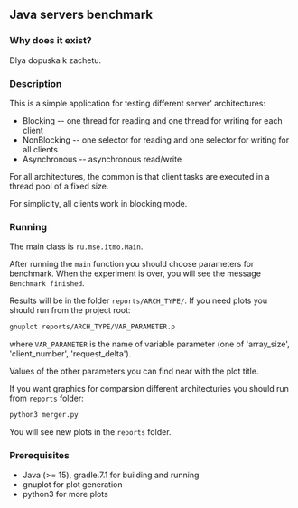## Java servers benchmark

### Why does it exist?

Dlya dopuska k zachetu.

### Description

This is a simple application for testing different server' architectures:
* Blocking -- one thread for reading and one thread for writing for each client
* NonBlocking -- one selector for reading and one selector for writing for all clients
* Asynchronous -- asynchronous read/write

For all architectures, the common is that client tasks are executed in a thread pool of a fixed size.

For simplicity, all clients work in blocking mode.

### Running

The main class is `ru.mse.itmo.Main`.

After running the `main` function you should choose parameters for benchmark.
When the experiment is over, you will see the message `Benchmark finished`.

Results will be in the folder `reports/ARCH_TYPE/`.
If you need plots you should run from the project root:

```bash
gnuplot reports/ARCH_TYPE/VAR_PARAMETER.p
```
where `VAR_PARAMETER` is the name of variable parameter (one of 'array_size', 'client_number', 'request_delta').

Values of the other parameters you can find near with the plot title.

If you want graphics for comparsion different architecturies you should run from `reports` folder:

```bash
python3 merger.py
```

You will see new plots in the `reports` folder.

### Prerequisites

* Java (>= 15), gradle.7.1 for building and running
* gnuplot for plot generation
* python3 for more plots
